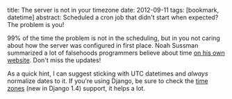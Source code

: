 title: The server is not in your timezone
date: 2012-09-11
tags: [bookmark, datetime]
abstract: Scheduled a cron job that didn't start when expected? The problem is you!

99% of the time the problem is not in the scheduling, but in you not caring about how the server was configured in first place. Noah Sussman summarized a lot of falsehoods programmers believe about time [on his own website](http://infiniteundo.com/post/25326999628/falsehoods-programmers-believe-about-time). Don't miss the updates!

As a quick hint, I can suggest sticking with UTC datetimes and _always_ normalize dates to it. If you're using Django, be sure to check the [time zones](https://docs.djangoproject.com/en/dev/topics/i18n/timezones/) (new in Django 1.4) support, it helps a lot.